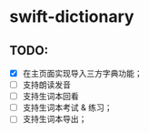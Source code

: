 # swift-dictionary
## TODO:
- [x] 在主页面实现导入三方字典功能；
- [ ] 支持朗读发音
- [ ] 支持生词本回看
- [ ] 支持生词本考试 & 练习；
- [ ] 支持生词本导出；
